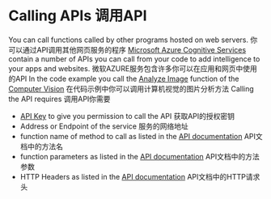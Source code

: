 # Calling APIs  调用API

You can call functions called by other programs hosted on web servers. 你可以通过API调用其他网页服务的程序
[Microsoft Azure Cognitive Services](https://docs.microsoft.com/en-ca/azure/cognitive-services/) contain a number of APIs you can call from your code to add intelligence to your apps and websites.
微软AZURE服务包含许多你可以在应用和网页中使用的API
In the code example you call the [Analyze Image](https://westus.dev.cognitive.microsoft.com/docs/services/5adf991815e1060e6355ad44/operations/56f91f2e778daf14a499e1fa0) function of the [Computer Vision](https://docs.microsoft.com/en-us/azure/cognitive-services/computer-vision/)
在代码示例中你可以调用计算机视觉的图片分析方法
Calling the API requires   调用API你需要
- [API Key](https://azure.microsoft.com/en-ca/try/cognitive-services/) to give you permission to call the API  获取API的授权密钥
- Address or Endpoint of the service   服务的网络地址
- function name of method to call as listed in the [API documentation](https://westus.dev.cognitive.microsoft.com/docs/services/5adf991815e1060e6355ad44/operations/56f91f2e778daf14a499e1fa) API文档中的方法名
- function parameters as listed in the [API documentation](https://westus.dev.cognitive.microsoft.com/docs/services/5adf991815e1060e6355ad44/operations/56f91f2e778daf14a499e1fa) API文档中的方法参数
- HTTP Headers as listed in the [API documentation](https://westus.dev.cognitive.microsoft.com/docs/services/5adf991815e1060e6355ad44/operations/56f91f2e778daf14a499e1fa) API文档中的HTTP请求头

